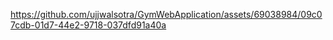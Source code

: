 https://github.com/ujjwalsotra/GymWebApplication/assets/69038984/09c07cdb-01d7-44e2-9718-037dfd91a40a
